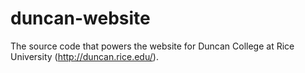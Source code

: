 duncan-website
==============

The source code that powers the website for Duncan College at Rice University (http://duncan.rice.edu/).
